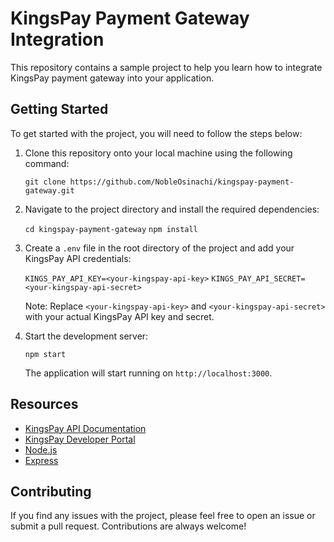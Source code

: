 KingsPay Payment Gateway Integration
====================================

This repository contains a sample project to help you learn how to integrate KingsPay payment gateway into your application.

Getting Started
---------------

To get started with the project, you will need to follow the steps below:

1.  Clone this repository onto your local machine using the following command:

    `git clone https://github.com/NobleOsinachi/kingspay-payment-gateway.git`
    
2.  Navigate to the project directory and install the required dependencies:
    
     `cd kingspay-payment-gateway`
     `npm install`
    
3.  Create a `.env` file in the root directory of the project and add your KingsPay API credentials:
    
    `KINGS_PAY_API_KEY=<your-kingspay-api-key>`
    `KINGS_PAY_API_SECRET=<your-kingspay-api-secret>`
    
    Note: Replace `<your-kingspay-api-key>` and `<your-kingspay-api-secret>` with your actual KingsPay API key and secret.
    
4.  Start the development server:
    
    `npm start`
    
    The application will start running on `http://localhost:3000`.
    

Resources
---------

*   [KingsPay API Documentation](https://docs.kingspay.co/api/)
*   [KingsPay Developer Portal](https://developer.kingspay.co/)
*   [Node.js](https://nodejs.org/en/)
*   [Express](https://expressjs.com/)

Contributing
------------

If you find any issues with the project, please feel free to open an issue or submit a pull request. Contributions are always welcome!
